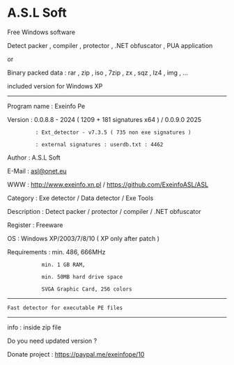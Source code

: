 # A.S.L Soft
Free Windows software 


Detect packer , compiler , protector , .NET obfuscator , PUA application

or

Binary packed data : rar , zip , iso , 7zip , zx , sqz , lz4 , img , ...


included version for Windows XP 

------------------------------------------------------------------

Program name : Exeinfo Pe

Version      : 0.0.8.8 - 2024  ( 1209 + 181 signatures x64 ) / 0.0.9.0 2025

             : Ext_detector - v7.3.5 ( 735 non exe signatures )
	     
             : external signatures : userdb.txt : 4462
	     
Author	     : A.S.L Soft

E-Mail       : asl@onet.eu

WWW          : http://www.exeinfo.xn.pl  /  https://github.com/ExeinfoASL/ASL

Category     : Exe detector / Data detector / Exe Tools

Description  : Detect packer / protector / compiler / .NET obfuscator

Register     : Freeware

OS           : Windows XP/2003/7/8/10 ( XP only after patch )

Requirements : min. 486, 666MHz

               min. 1 GB RAM,
	       
               min. 50MB hard drive space
	       
               SVGA Graphic Card, 256 colors
	       


------------------------------------------------------------------


	Fast detector for executable PE files


------------------------------------------------------------------


  info : inside zip file

 Do you need updated version ?
 
 Donate project : https://paypal.me/exeinfope/10
 
 
 
 
